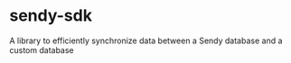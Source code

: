 # sendy-sdk
A library to efficiently synchronize data between a Sendy database and a custom database
